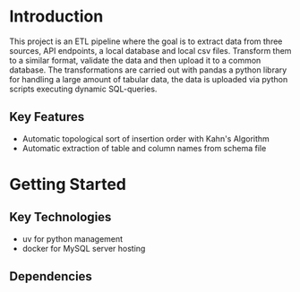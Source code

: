 # Introduction
This project is an ETL pipeline where the goal is to extract data from three sources, API endpoints, a local database and local csv files. Transform them to a similar format, validate the data and then upload it to a common database. The transformations are carried out with pandas a python library for handling a large amount of tabular data, the data is uploaded via python scripts executing dynamic SQL-queries. 

## Key Features
* Automatic topological sort of insertion order with Kahn's Algorithm
* Automatic extraction of table and column names from schema file

# Getting Started
## Key Technologies
* uv for python management
* docker for MySQL server hosting
## Dependencies

#